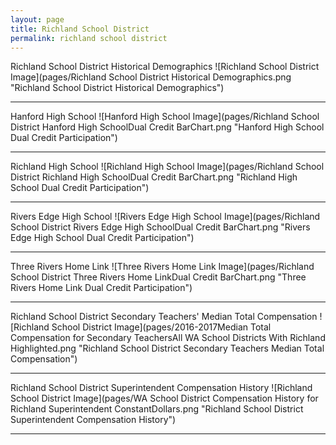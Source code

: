 ```yaml
---
layout: page
title: Richland School District
permalink: richland school district
---
```



Richland School District Historical Demographics
![Richland School District Image](pages/Richland School District Historical Demographics.png "Richland School District Historical Demographics")

___

Hanford High School
![Hanford High School Image](pages/Richland School District Hanford High SchoolDual Credit BarChart.png "Hanford High School Dual Credit Participation")

___

Richland High School
![Richland High School Image](pages/Richland School District Richland High SchoolDual Credit BarChart.png "Richland High School Dual Credit Participation")

___

Rivers Edge High School
![Rivers Edge High School Image](pages/Richland School District Rivers Edge High SchoolDual Credit BarChart.png "Rivers Edge High School Dual Credit Participation")

___

Three Rivers Home Link
![Three Rivers Home Link Image](pages/Richland School District Three Rivers Home LinkDual Credit BarChart.png "Three Rivers Home Link Dual Credit Participation")

___

Richland School District Secondary Teachers' Median Total Compensation
![Richland School District Image](pages/2016-2017Median Total Compensation for Secondary TeachersAll WA School Districts With Richland Highlighted.png "Richland School District Secondary Teachers Median Total Compensation")

___

Richland School District Superintendent Compensation History
![Richland School District Image](pages/WA School District Compensation History for Richland Superintendent ConstantDollars.png "Richland School District Superintendent Compensation History")

___

